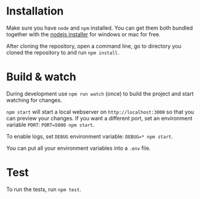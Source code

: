 # Installation

Make sure you have `node` and `npm` installed.
You can get them both bundled together with the [nodejs installer](https://nodejs.org/en/) for windows or mac for free.

After cloning the repository, open a command line, go to directory you cloned the repository to and run `npm install`.

# Build & watch

During development use `npm run watch` (once) to build the project and start watching for changes.

`npm start` will start a local webserver on `http://localhost:3000` so that you can preview your changes.
If you want a different port, set an environment variable `PORT`: `PORT=5000 npm start`.

To enable logs, set `DEBUG` environment variable: `DEBUG=* npm start`.

You can put all your environment variables into a `.env` file.

# Test

To run the tests, run `npm test`.

